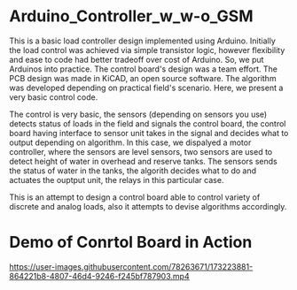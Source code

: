 # Arduino_Controller_w_w-o_GSM
This is a basic load controller design implemented using Arduino. Initially the load control was achieved via simple transistor logic, however flexibility and ease to code had better tradeoff over cost of Arduino.
So, we put Arduinos into practice. The control board's design was a team effort. The PCB design was made in KiCAD, an open source software. The algorithm was developed depending on practical field's scenario. Here, we present a very basic control code. 

The control is very basic, the sensors (depending on sensors you use) detects status of loads in the field and signals the control board, the control board having interface to sensor unit takes in the signal and decides what to output depending on algorithm. In this case, we dispalyed a motor controller, where the sensors are level sensors, two sensors are used to detect height of water in overhead and reserve tanks. The sensors sends the status of water in the tanks, the algorith decides what to do and actuates the ouptput unit, the relays in this particular case.

This is an attempt to design a control board able to control variety of discrete and analog loads, also it attempts to devise algorithms accordingly.

# Demo of Conrtol Board in Action

https://user-images.githubusercontent.com/78263671/173223881-864221b8-4807-46d4-9246-f245bf787903.mp4

